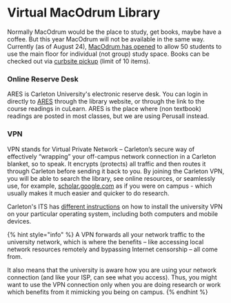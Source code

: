 # Virtual MacOdrum Library

Normally MacOdrum would be the place to study, get books, maybe have a coffee. But this year MacOdrum will not be available in the same way. Currently (as of August 24), [MacOdrum has opened](https://library.carleton.ca/visit-building) to allow 50 students to use the main floor for individual (not group) study space. Books can be checked out via [curbsite pickup](https://library.carleton.ca/services/curbside-pick-and-mail-delivery-library-print-collection) (limit of 10 items).

### Online Reserve Desk

ARES is Carleton University's electronic reserve desk. You can login in directly to [ARES](https://reserves.library.carleton.ca/ares/) through the library website, or through the link to the course readings in cuLearn. ARES is the place where (non textbook) readings are posted in most classes, but we are using Perusall instead.

### VPN

VPN stands for Virtual Private Network – Carleton’s secure way of effectively “wrapping” your off-campus network connection in a Carleton blanket, so to speak. It encrypts (protects) all traffic and then routes it through Carleton before sending it back to you. By joining the Carleton VPN, you will be able to search the library, see online resources, or seamlessly use, for example, [scholar.google.com](https://scholar.google.com) as if you were on campus - which usually makes it much easier and quicker to do research.

Carleton's ITS has [different instructions](https://carleton.ca/its/help-centre/cat/vpn/) on how to install the university VPN on your particular operating system, including both computers and mobile devices.&#x20;

{% hint style="info" %}
A VPN forwards all your network traffic to the university network, which is where the benefits – like accessing local network resources remotely and bypassing Internet censorship – all come from.&#x20;

It also means that the university is aware how you are using your network connection (and like your ISP, can see what you access). Thus, you might want to use the VPN connection only when you are doing research or work which benefits from it mimicking you being on campus.&#x20;
{% endhint %}

